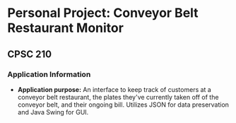# Personal Project: Conveyor Belt Restaurant Monitor
## CPSC 210 

### Application Information
- **Application purpose:** An interface to keep track of customers at a conveyor belt restaurant, the plates they've currently taken off of the conveyor belt, and their ongoing bill. Utilizes JSON for data preservation and Java Swing for GUI. 
